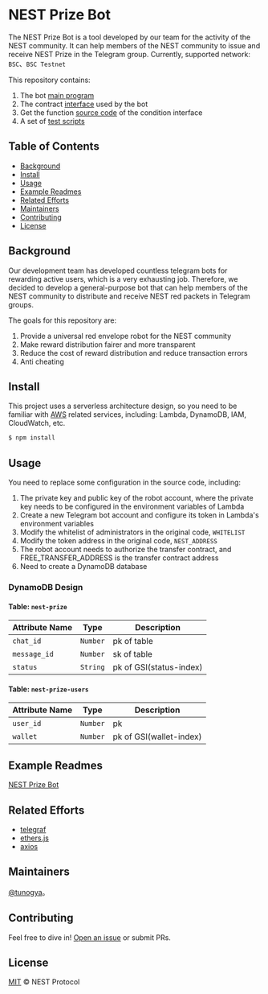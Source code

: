 # NEST Prize Bot

The NEST Prize Bot is a tool developed by our team for the activity of the NEST community. It can help members of the NEST community to issue and receive NEST Prize in the Telegram group.
Currently, supported network: ```BSC```、```BSC Testnet```

This repository contains:

1. The bot [main program](./index.js)
2. The contract [interface](./abis) used by the bot
3. Get the function [source code](./lambda) of the condition interface
4. A set of [test scripts](./test)

## Table of Contents

- [Background](#background)
- [Install](#install)
- [Usage](#usage)
- [Example Readmes](#example-readmes)
- [Related Efforts](#related-efforts)
- [Maintainers](#maintainers)
- [Contributing](#contributing)
- [License](#license)

## Background

Our development team has developed countless telegram bots for rewarding active users, which is a very exhausting job. Therefore, we decided to develop a general-purpose bot that can help members of the NEST community to distribute and receive NEST red packets in Telegram groups.

The goals for this repository are:

1. Provide a universal red envelope robot for the NEST community
2. Make reward distribution fairer and more transparent
3. Reduce the cost of reward distribution and reduce transaction errors
4. Anti cheating

## Install

This project uses a serverless architecture design, so you need to be familiar with [AWS](https://aws.amazon.com/) related services, including: Lambda, DynamoDB, IAM, CloudWatch, etc.

```sh
$ npm install
```

## Usage

You need to replace some configuration in the source code, including:
1. The private key and public key of the robot account, where the private key needs to be configured in the environment variables of Lambda
2. Create a new Telegram bot account and configure its token in Lambda's environment variables
3. Modify the whitelist of administrators in the original code, ```WHITELIST```
4. Modify the token address in the original code, ```NEST_ADDRESS```
5. The robot account needs to authorize the transfer contract, and FREE_TRANSFER_ADDRESS is the transfer contract address
6. Need to create a DynamoDB database

### DynamoDB Design

#### Table: `nest-prize`

| Attribute Name | Type     | Description             |
|----------------|----------|-------------------------|
| `chat_id`      | `Number` | pk of table             |
| `message_id`   | `Number` | sk of table             |
| `status`       | `String` | pk of GSI(status-index) |

#### Table: `nest-prize-users`

| Attribute Name | Type     | Description             |
|----------------|----------|-------------------------|
| `user_id`      | `Number` | pk                      |
| `wallet`       | `Number` | pk of GSI(wallet-index) |

## Example Readmes

[NEST Prize Bot](https://t.me/NESTRedEnvelopesBot)

## Related Efforts

- [telegraf](https://github.com/telegraf/telegraf)
- [ethers.js](https://github.com/ethers-io/ethers.js)
- [axios](https://github.com/axios/axios)

## Maintainers

[@tunogya](https://github.com/tunogya)。

## Contributing

Feel free to dive in! [Open an issue](https://github.com/NEST-Protocol/NESTRedEnvelopesBot/issues/new) or submit PRs.

## License

[MIT](LICENSE) © NEST Protocol
